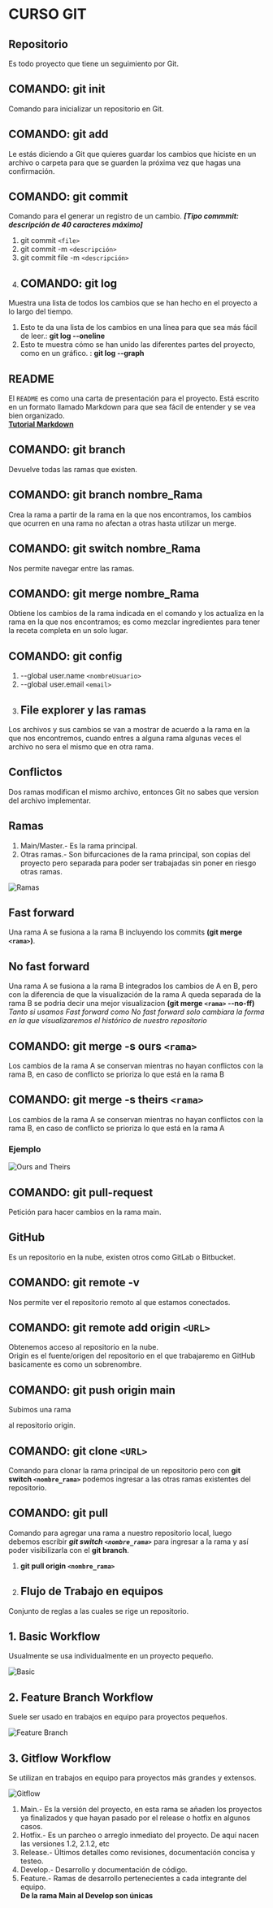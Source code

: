 # **CURSO GIT**
## Repositorio
Es todo proyecto que tiene un seguimiento por Git.
## COMANDO: git init
Comando para inicializar un repositorio en Git.
## COMANDO: git add
Le estás diciendo a Git que quieres guardar los cambios que hiciste en un archivo o carpeta para que se guarden la próxima vez que hagas una confirmación.
## COMANDO: git commit
Comando para el generar un registro de un cambio. ***[Tipo commmit: descripción de 40 caracteres máximo]***
1. git commit `<file>`
2. git commit -m `<descripción>`
3. git commit file -m `<descripción>`
4. ## COMANDO: git log
Muestra una lista de todos los cambios que se han hecho en el proyecto a lo largo del tiempo.
1. Esto te da una lista de los cambios en una línea para que sea más fácil de leer.: **git log --oneline**
2. Esto te muestra cómo se han unido las diferentes partes del proyecto, como en un gráfico.
: **git log --graph**
## README
El `README` es como una carta de presentación para el proyecto. Está escrito en un formato llamado Markdown para que sea fácil de entender y se vea bien organizado.<br>
[**Tutorial Markdown**](https://tutorialmarkdown.com/sintaxis)
## COMANDO: git branch 
Devuelve todas las ramas que existen.
## COMANDO: git branch nombre_Rama
Crea la rama a partir de la rama en la que nos encontramos, los cambios que ocurren en una rama no afectan a otras hasta utilizar un merge.
## COMANDO: git switch nombre_Rama
Nos permite navegar entre las ramas.
## COMANDO: git merge nombre_Rama
Obtiene los cambios de la rama indicada en el comando y los actualiza en la rama en la que nos encontramos; es como mezclar ingredientes para tener la receta completa en un solo lugar.
## COMANDO: git config
1. --global user.name `<nombreUsuario>`
2. --global user.email `<email>`
3. ## File explorer y las ramas
Los archivos y sus cambios se van a mostrar de acuerdo a la rama en la que nos encontremos, cuando entres a alguna rama algunas veces el archivo no sera el mismo que en otra rama.
## Conflictos
Dos ramas modifican el mismo archivo, entonces Git no sabes que version del archivo implementar.
## Ramas
1. Main/Master.- Es la rama principal.
2. Otras ramas.- Son bifurcaciones de la rama principal, son copias del proyecto pero separada para poder ser trabajadas sin poner en riesgo otras ramas.

![Ramas](Imágenes/Ramas.png)

## Fast forward
Una rama A se fusiona a la rama B incluyendo los commits **(git merge `<rama>`)**.
## No fast forward
Una rama A se fusiona a la rama B integrados los cambios de A en B, pero con la diferencia de que la visualización de la rama A queda separada de la rama B se podria decir una mejor visualizacion **(git merge `<rama>` --no-ff)**
*Tanto si usamos Fast forward como No fast forward solo cambiara la forma en la que visualizaremos el histórico de nuestro repositorio*
## COMANDO: git merge -s ours `<rama>`
Los cambios de la rama A se conservan mientras no hayan conflictos con la rama B, en caso de conflicto se prioriza lo que está en la rama B
## COMANDO: git merge -s theirs `<rama>`
Los cambios de la rama A se conservan mientras no hayan conflictos con la rama B, en caso de conflicto se prioriza lo que está en la rama A
### Ejemplo
![Ours and Theirs](Imágenes/Merge%20ours%20and%20theirs.png)

## COMANDO: git pull-request
Petición para hacer cambios en la rama main.
## GitHub
Es un repositorio en la nube, existen otros como GitLab o Bitbucket.
## COMANDO: git remote -v
Nos permite ver el repositorio remoto al que estamos conectados.
## COMANDO: git remote add origin `<URL>`
Obtenemos acceso al repositorio en la nube. <br>
Origin es el fuente/origen del repositorio en el que trabajaremo en GitHub basicamente es como un sobrenombre.
## COMANDO: git push origin main
Subimos una rama <main> al repositorio origin.
## COMANDO: git clone `<URL>`
Comando para clonar la rama principal de un repositorio pero con **git switch `<nombre_rama>`** podemos ingresar a las otras ramas existentes del repositorio.
## COMANDO: git pull
Comando para agregar una rama a nuestro repositorio local, luego debemos escribir ***git switch `<nombre_rama>`*** para ingresar a la rama y así poder visibilizarla con el **git branch**.
1. **git pull origin `<nombre_rama>`**
2. ## Flujo de Trabajo en equipos
Conjunto de reglas a las cuales se rige un repositorio.
## 1. Basic Workflow
Usualmente se usa individualmente en un proyecto pequeño.

![Basic](Imágenes/Basic.png)

## 2. Feature Branch Workflow
Suele ser usado en trabajos en equipo para proyectos pequeños.

![Feature Branch](Imágenes/Feature%20branch.png)

## 3. Gitflow Workflow
Se utilizan en trabajos en equipo para proyectos más grandes y extensos.

![Gitflow](Imágenes/Gitflow.png)

1. Main.- Es la versión del proyecto, en esta rama se añaden los proyectos ya finalizados y que hayan pasado por el release o hotfix en algunos casos.
2. Hotfix.- Es un parcheo o arreglo inmediato del proyecto. De aquí nacen las versiones 1.2, 2.1.2, etc
3. Release.- Últimos detalles como revisiones, documentación concisa y testeo.
4. Develop.- Desarrollo y documentación de código.
5. Feature.- Ramas de desarrollo pertenecientes a cada integrante del equipo.<br>
**De la rama Main al Develop son únicas**